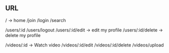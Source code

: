 ## URL

/ -> home
/join
/login
/search

/users/:id
/users/logout
/users/:id/edit -> edit my profile
/users/:id/delete -> delete my profile

/videos/:id -> Watch video
/videos/:id/edit
/videos/:id/delete
/videos/upload